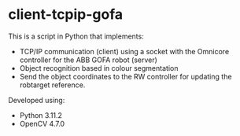 # client-tcpip-gofa

This is a script in Python that implements:
+ TCP/IP communication (client) using a socket with the Omnicore controller for the ABB GOFA robot (server)
+ Object recognition based in colour segmentation
+ Send the object coordinates to the RW controller for updating the robtarget reference.

Developed using:
+ Python 3.11.2
+ OpenCV 4.7.0
